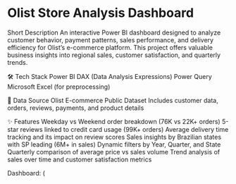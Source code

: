 # Olist Store Analysis Dashboard

 Short Description
An interactive Power BI dashboard designed to analyze customer behavior, payment patterns, sales performance, and delivery efficiency for Olist’s e-commerce platform. This project offers valuable business insights into regional sales, customer satisfaction, and quarterly trends.

🛠 Tech Stack
Power BI
DAX (Data Analysis Expressions)
Power Query
Microsoft Excel (for preprocessing)

📂 Data Source
Olist E-commerce Public Dataset
Includes customer data, orders, reviews, payments, and product details

✨ Features
Weekday vs Weekend order breakdown (76K vs 22K+ orders)
5-star reviews linked to credit card usage (99K+ orders)
Average delivery time tracking and its impact on review scores
Sales insights by Brazilian states with SP leading (6M+ in sales)
Dynamic filters by Year, Quarter, and State
Quarterly comparison of average price vs sales volume
Trend analysis of sales over time and customer satisfaction metrics

Dashboard: ( 

